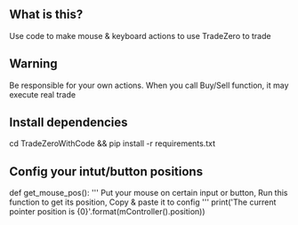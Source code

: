 ## What is this?
Use code to make mouse & keyboard actions
to use TradeZero to trade

## Warning
Be responsible for your own actions.
When you call Buy/Sell function, it may execute real trade

## Install dependencies
cd TradeZeroWithCode && pip install -r requirements.txt

## Config your intut/button positions
def get_mouse_pos():
    '''
    Put your mouse on certain input or button,
    Run this function to get its position,
    Copy & paste it to config
    '''
    print('The current pointer position is {0}'.format(mController().position))
